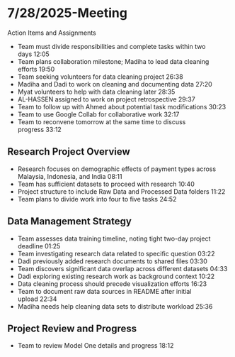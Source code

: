 # 7/28/2025-Meeting

Action Items and Assignments

- Team must divide responsibilities and complete tasks within two days 12:05
- Team plans collaboration milestone; Madiha to lead data cleaning efforts 19:50
- Team seeking volunteers for data cleaning project 26:38
- Madiha and Dadi to work on cleaning and documenting data 27:20
- Myat volunteers to help with data cleaning later 28:35
- AL-HASSEN assigned to work on project retrospective 29:37
- Team to follow up with Ahmed about potential task modifications 30:23
- Team to use Google Collab for collaborative work 32:17
- Team to reconvene tomorrow at the same time to discuss progress 33:12

## Research Project Overview

- Research focuses on demographic effects of payment types across Malaysia,
 Indonesia, and India 08:11
- Team has sufficient datasets to proceed with research 10:40
- Project structure to include Raw Data and Processed Data folders 11:22
- Team plans to divide work into four to five tasks 24:52

## Data Management Strategy

- Team assesses data training timeline, noting tight two-day project deadline 01:25
- Team investigating research data related to specific question 03:22
- Dadi previously added research documents to shared files 03:30
- Team discovers significant data overlap across different datasets 04:33
- Dadi exploring existing research work as background context 10:22
- Data cleaning process should precede visualization efforts 16:23
- Team to document raw data sources in README after initial upload 22:34
- Madiha needs help cleaning data sets to distribute workload 25:36

## Project Review and Progress

- Team to review Model One details and progress 18:12
